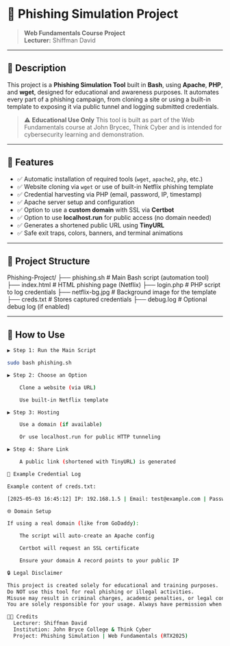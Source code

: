 # 🎣 Phishing Simulation Project

> **Web Fundamentals Course Project**  
> **Lecturer:** Shiffman David

---

## 📘 Description

This project is a **Phishing Simulation Tool** built in **Bash**, using **Apache**, **PHP**, and **wget**, designed for educational and awareness purposes. It automates every part of a phishing campaign, from cloning a site or using a built-in template to exposing it via public tunnel and logging submitted credentials.

> ⚠️ **Educational Use Only**
> This tool is built as part of the Web Fundamentals course at John Brycec, Think Cyber and is intended for cybersecurity learning and demonstration.

---

## 🧰 Features

- ✅ Automatic installation of required tools (`wget`, `apache2`, `php`, etc.)
- ✅ Website cloning via `wget` or use of built-in Netflix phishing template
- ✅ Credential harvesting via PHP (email, password, IP, timestamp)
- ✅ Apache server setup and configuration
- ✅ Option to use a **custom domain** with SSL via **Certbot**
- ✅ Option to use **localhost.run** for public access (no domain needed)
- ✅ Generates a shortened public URL using **TinyURL**
- ✅ Safe exit traps, colors, banners, and terminal animations

---

## 📁 Project Structure

Phishing-Project/
├── phishing.sh # Main Bash script (automation tool)
├── index.html # HTML phishing page (Netflix)
├── login.php # PHP script to log credentials
├── netflix-bg.jpg # Background image for the template
├── creds.txt # Stores captured credentials
├── debug.log # Optional debug log (if enabled)


---

## 🧪 How to Use
```bash
▶️ Step 1: Run the Main Script

sudo bash phishing.sh

▶️ Step 2: Choose an Option

    Clone a website (via URL)

    Use built-in Netflix template

▶️ Step 3: Hosting

    Use a domain (if available)

    Or use localhost.run for public HTTP tunneling

▶️ Step 4: Share Link

    A public link (shortened with TinyURL) is generated

📄 Example Credential Log

Example content of creds.txt:

[2025-05-03 16:45:12] IP: 192.168.1.5 | Email: test@example.com | Password: hunter2

🌐 Domain Setup

If using a real domain (like from GoDaddy):

    The script will auto-create an Apache config

    Certbot will request an SSL certificate

    Ensure your domain A record points to your public IP

🔒 Legal Disclaimer

This project is created solely for educational and training purposes.
Do NOT use this tool for real phishing or illegal activities.
Misuse may result in criminal charges, academic penalties, or legal consequences.
You are solely responsible for your usage. Always have permission when demonstrating phishing.

👨‍🎓 Credits
  Lecturer: Shiffman David
  Institution: John Bryce College & Think Cyber
  Project: Phishing Simulation | Web Fundamentals (RTX2025)
